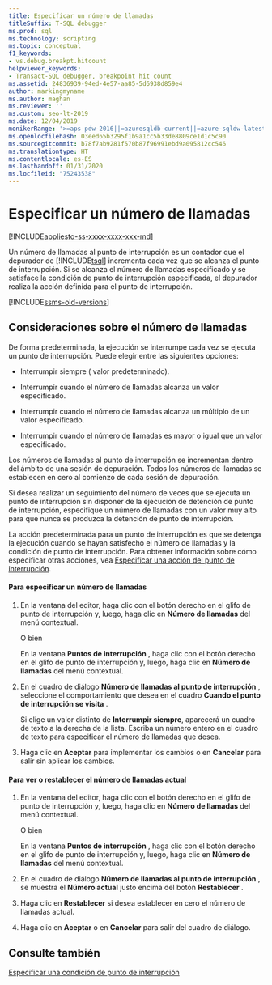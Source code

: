```yaml
---
title: Especificar un número de llamadas
titleSuffix: T-SQL debugger
ms.prod: sql
ms.technology: scripting
ms.topic: conceptual
f1_keywords:
- vs.debug.breakpt.hitcount
helpviewer_keywords:
- Transact-SQL debugger, breakpoint hit count
ms.assetid: 24836939-94ed-4e57-aa85-5d6938d859e4
author: markingmyname
ms.author: maghan
ms.reviewer: ''
ms.custom: seo-lt-2019
ms.date: 12/04/2019
monikerRange: '>=aps-pdw-2016||=azuresqldb-current||=azure-sqldw-latest||>=sql-server-2016||=sqlallproducts-allversions||>=sql-server-linux-2017||=azuresqldb-mi-current'
ms.openlocfilehash: 03eed65b3295f1b9a1cc5b33de8809ce1d1c5c90
ms.sourcegitcommit: b78f7ab9281f570b87f96991ebd9a095812cc546
ms.translationtype: HT
ms.contentlocale: es-ES
ms.lasthandoff: 01/31/2020
ms.locfileid: "75243538"
---
```

# <a name="specify-a-hit-count"></a>Especificar un número de llamadas

[!INCLUDE[appliesto-ss-xxxx-xxxx-xxx-md](../../includes/appliesto-ss-xxxx-xxxx-xxx-md.md)]

Un número de llamadas al punto de interrupción es un contador que el depurador de [!INCLUDE[tsql](../../includes/tsql-md.md)] incrementa cada vez que se alcanza el punto de interrupción. Si se alcanza el número de llamadas especificado y se satisface la condición de punto de interrupción especificada, el depurador realiza la acción definida para el punto de interrupción.  

[!INCLUDE[ssms-old-versions](../../includes/ssms-old-versions.md)]

## <a name="hit-count-considerations"></a>Consideraciones sobre el número de llamadas

 De forma predeterminada, la ejecución se interrumpe cada vez se ejecuta un punto de interrupción. Puede elegir entre las siguientes opciones:  
  
-   Interrumpir siempre ( valor predeterminado).  
  
-   Interrumpir cuando el número de llamadas alcanza un valor especificado.  
  
-   Interrumpir cuando el número de llamadas alcanza un múltiplo de un valor especificado.  
  
-   Interrumpir cuando el número de llamadas es mayor o igual que un valor especificado.  
  
 Los números de llamadas al punto de interrupción se incrementan dentro del ámbito de una sesión de depuración. Todos los números de llamadas se establecen en cero al comienzo de cada sesión de depuración.  
  
 Si desea realizar un seguimiento del número de veces que se ejecuta un punto de interrupción sin disponer de la ejecución de detención de punto de interrupción, especifique un número de llamadas con un valor muy alto para que nunca se produzca la detención de punto de interrupción.  
  
 La acción predeterminada para un punto de interrupción es que se detenga la ejecución cuando se hayan satisfecho el número de llamadas y la condición de punto de interrupción. Para obtener información sobre cómo especificar otras acciones, vea [Especificar una acción del punto de interrupción](../../relational-databases/scripting/specify-a-breakpoint-action.md).  
  
#### <a name="to-specify-a-hit-count"></a>Para especificar un número de llamadas  
  
1.  En la ventana del editor, haga clic con el botón derecho en el glifo de punto de interrupción y, luego, haga clic en **Número de llamadas** del menú contextual.  
  
     O bien  
  
     En la ventana **Puntos de interrupción** , haga clic con el botón derecho en el glifo de punto de interrupción y, luego, haga clic en **Número de llamadas** del menú contextual.  
  
2.  En el cuadro de diálogo **Número de llamadas al punto de interrupción** , seleccione el comportamiento que desea en el cuadro **Cuando el punto de interrupción se visita** .  
  
     Si elige un valor distinto de **Interrumpir siempre**, aparecerá un cuadro de texto a la derecha de la lista. Escriba un número entero en el cuadro de texto para especificar el número de llamadas que desea.  
  
3.  Haga clic en **Aceptar** para implementar los cambios o en **Cancelar** para salir sin aplicar los cambios.  
  
#### <a name="to-view-or-reset-the-current-hit-count"></a>Para ver o restablecer el número de llamadas actual  
  
1.  En la ventana del editor, haga clic con el botón derecho en el glifo de punto de interrupción y, luego, haga clic en **Número de llamadas** del menú contextual.  
  
     O bien  
  
     En la ventana **Puntos de interrupción** , haga clic con el botón derecho en el glifo de punto de interrupción y, luego, haga clic en **Número de llamadas** del menú contextual.  
  
2.  En el cuadro de diálogo **Número de llamadas al punto de interrupción** , se muestra el **Número actual** justo encima del botón **Restablecer** .  
  
3.  Haga clic en **Restablecer** si desea establecer en cero el número de llamadas actual.  
  
4.  Haga clic en **Aceptar** o en **Cancelar** para salir del cuadro de diálogo.  
  
## <a name="see-also"></a>Consulte también  
 [Especificar una condición de punto de interrupción](../../relational-databases/scripting/specify-a-breakpoint-condition.md)  
  
  
